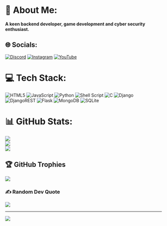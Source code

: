 # 💫 About Me:
**A keen backend developer, game development and cyber security enthusiast.**


## 🌐 Socials:
[![Discord](https://img.shields.io/badge/Discord-%237289DA.svg?logo=discord&logoColor=white)](https://discordapp.com/users/598099871928680459) [![Instagram](https://img.shields.io/badge/Instagram-%23E4405F.svg?logo=Instagram&logoColor=white)](https://instagram.com/r37r0.gh057_official) [![YouTube](https://img.shields.io/badge/YouTube-%23FF0000.svg?logo=YouTube&logoColor=white)](https://www.youtube.com/channel/UCrIv_E8E0KcTSIn1XIdurhA) 

# 💻 Tech Stack:
![HTML5](https://img.shields.io/badge/html5-%23E34F26.svg?style=for-the-badge&logo=html5&logoColor=white) ![JavaScript](https://img.shields.io/badge/javascript-%23323330.svg?style=for-the-badge&logo=javascript&logoColor=%23F7DF1E) ![Python](https://img.shields.io/badge/python-3670A0?style=for-the-badge&logo=python&logoColor=ffdd54) ![Shell Script](https://img.shields.io/badge/shell_script-%23121011.svg?style=for-the-badge&logo=gnu-bash&logoColor=white) ![C](https://img.shields.io/badge/c-%2300599C.svg?style=for-the-badge&logo=c&logoColor=white) ![Django](https://img.shields.io/badge/django-%23092E20.svg?style=for-the-badge&logo=django&logoColor=white) ![DjangoREST](https://img.shields.io/badge/DJANGO-REST-ff1709?style=for-the-badge&logo=django&logoColor=white&color=ff1709&labelColor=gray) ![Flask](https://img.shields.io/badge/flask-%23000.svg?style=for-the-badge&logo=flask&logoColor=white) ![MongoDB](https://img.shields.io/badge/MongoDB-%234ea94b.svg?style=for-the-badge&logo=mongodb&logoColor=white) ![SQLite](https://img.shields.io/badge/sqlite-%2307405e.svg?style=for-the-badge&logo=sqlite&logoColor=white)
# 📊 GitHub Stats:
![](https://github-readme-stats.vercel.app/api?username=R37r0-Gh057&theme=radical&hide_border=false&include_all_commits=true&count_private=true)<br/>
![](https://github-readme-streak-stats.herokuapp.com/?user=R37r0-Gh057&theme=radical&hide_border=false)<br/>
![](https://github-readme-stats.vercel.app/api/top-langs/?username=R37r0-Gh057&theme=radical&hide_border=false&include_all_commits=true&count_private=true&layout=compact)

## 🏆 GitHub Trophies
![](https://github-profile-trophy.vercel.app/?username=R37r0-Gh057&theme=radical&no-frame=false&no-bg=true&margin-w=4)

### ✍️ Random Dev Quote
![](https://quotes-github-readme.vercel.app/api?type=vetical&theme=dark)

---
[![](https://visitcount.itsvg.in/api?id=R37r0-Gh057&icon=5&color=0)](https://visitcount.itsvg.in)
